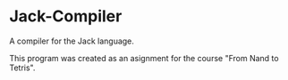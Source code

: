 # Jack-Compiler
A compiler for the Jack language.

This program was created as an asignment for the course "From Nand to Tetris".
